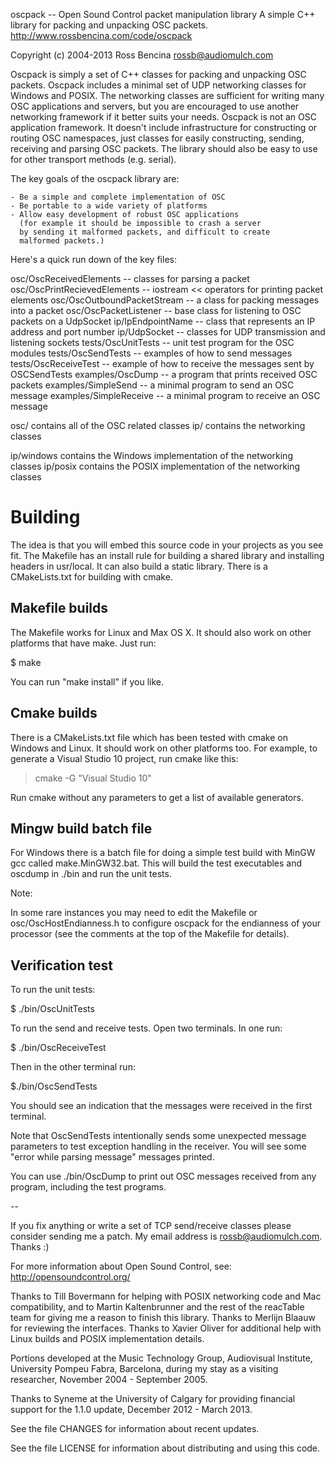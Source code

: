 oscpack -- Open Sound Control packet manipulation library
A simple C++ library for packing and unpacking OSC packets.
http://www.rossbencina.com/code/oscpack

Copyright (c) 2004-2013 Ross Bencina <rossb@audiomulch.com>


Oscpack is simply a set of C++ classes for packing and unpacking OSC packets. 
Oscpack includes a minimal set of UDP networking classes for Windows and POSIX.
The networking classes are sufficient for writing many OSC applications and servers, 
but you are encouraged to use another networking framework if it better suits your needs. 
Oscpack is not an OSC application framework. It doesn't include infrastructure for 
constructing or routing OSC namespaces, just classes for easily constructing, 
sending, receiving and parsing OSC packets. The library should also be easy to use 
for other transport methods (e.g. serial).

The key goals of the oscpack library are:

    - Be a simple and complete implementation of OSC
    - Be portable to a wide variety of platforms
    - Allow easy development of robust OSC applications 
      (for example it should be impossible to crash a server 
      by sending it malformed packets, and difficult to create 
      malformed packets.)

Here's a quick run down of the key files:

osc/OscReceivedElements -- classes for parsing a packet
osc/OscPrintRecievedElements -- iostream << operators for printing packet elements
osc/OscOutboundPacketStream -- a class for packing messages into a packet
osc/OscPacketListener -- base class for listening to OSC packets on a UdpSocket
ip/IpEndpointName -- class that represents an IP address and port number
ip/UdpSocket -- classes for UDP transmission and listening sockets
tests/OscUnitTests -- unit test program for the OSC modules
tests/OscSendTests -- examples of how to send messages
tests/OscReceiveTest -- example of how to receive the messages sent by OSCSendTests
examples/OscDump -- a program that prints received OSC packets
examples/SimpleSend -- a minimal program to send an OSC message
examples/SimpleReceive -- a minimal program to receive an OSC message

osc/ contains all of the OSC related classes
ip/ contains the networking classes

ip/windows contains the Windows implementation of the networking classes
ip/posix contains the POSIX implementation of the networking classes


Building
========

The idea is that you will embed this source code in your projects as you 
see fit. The Makefile has an install rule for building a shared library and 
installing headers in usr/local. It can also build a static library.
There is a CMakeLists.txt for building with cmake.

Makefile builds
---------------

The Makefile works for Linux and Max OS X. It should also work on other platforms
that have make. Just run:

$ make

You can run "make install" if you like.


Cmake builds
------------

There is a CMakeLists.txt file which has been tested with cmake on 
Windows and Linux. It should work on other platforms too.
For example, to generate a Visual Studio 10 project, run cmake 
like this:

> cmake -G "Visual Studio 10"

Run cmake without any parameters to get a list of available generators.


Mingw build batch file
----------------------

For Windows there is a batch file for doing a simple test build with 
MinGW gcc called make.MinGW32.bat. This will build the test executables 
and oscdump in ./bin and run the unit tests.


Note:

In some rare instances you may need to edit the Makefile or 
osc/OscHostEndianness.h to configure oscpack for the endianness of your 
processor (see the comments at the top of the Makefile for details).



Verification test
-----------------

To run the unit tests:

$ ./bin/OscUnitTests

To run the send and receive tests. Open two terminals. In one run:

$ ./bin/OscReceiveTest

Then in the other terminal run:

$./bin/OscSendTests


You should see an indication that the messages were received 
in the first terminal.

Note that OscSendTests intentionally sends some unexpected
message parameters to test exception handling in the receiver.
You will see some "error while parsing message" messages printed. 

You can use ./bin/OscDump to print out OSC messages received
from any program, including the test programs.


--


If you fix anything or write a set of TCP send/receive classes 
please consider sending me a patch. My email address is 
rossb@audiomulch.com. Thanks :)

For more information about Open Sound Control, see:
http://opensoundcontrol.org/

Thanks to Till Bovermann for helping with POSIX networking code and
Mac compatibility, and to Martin Kaltenbrunner and the rest of the
reacTable team for giving me a reason to finish this library. Thanks
to Merlijn Blaauw for reviewing the interfaces. Thanks to Xavier Oliver
for additional help with Linux builds and POSIX implementation details.

Portions developed at the Music Technology Group, Audiovisual Institute, 
University Pompeu Fabra, Barcelona, during my stay as a visiting
researcher, November 2004 - September 2005.

Thanks to Syneme at the University of Calgary for providing financial 
support for the 1.1.0 update, December 2012 - March 2013.

See the file CHANGES for information about recent updates.

See the file LICENSE for information about distributing and using this code.

###
